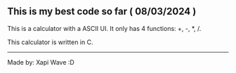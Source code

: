 This is my best code so far ( 08/03/2024 )
---------------------------------------------------------

This is a calculator with a ASCII UI.
It only has 4 functions:  +, -, *, /.

This calculator is written in C.

---------------------------------------------------------
Made by: Xapi Wave 
:D
